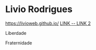 # Livio Rodrigues
 https://livioweb.github.io/
<a href="index.html"> LINK </a>
<a href="index.html"> -- LINK 2 </a>

<p> Liberdade </p>
<p>Fraternidade</p>
